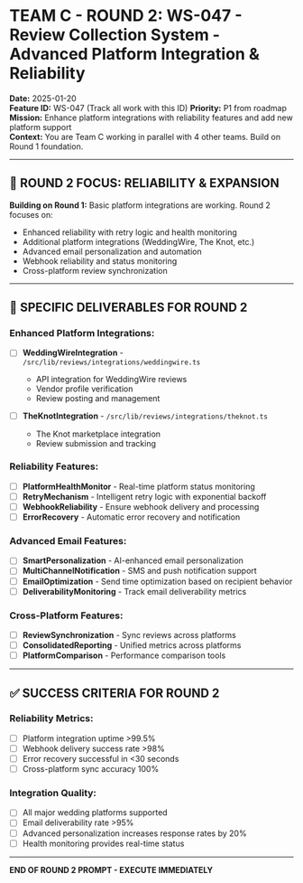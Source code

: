 # TEAM C - ROUND 2: WS-047 - Review Collection System - Advanced Platform Integration & Reliability

**Date:** 2025-01-20  
**Feature ID:** WS-047 (Track all work with this ID)
**Priority:** P1 from roadmap  
**Mission:** Enhance platform integrations with reliability features and add new platform support  
**Context:** You are Team C working in parallel with 4 other teams. Build on Round 1 foundation.

---

## 🎯 ROUND 2 FOCUS: RELIABILITY & EXPANSION

**Building on Round 1:** Basic platform integrations are working. Round 2 focuses on:
- Enhanced reliability with retry logic and health monitoring
- Additional platform integrations (WeddingWire, The Knot, etc.)
- Advanced email personalization and automation
- Webhook reliability and status monitoring
- Cross-platform review synchronization

---

## 🎯 SPECIFIC DELIVERABLES FOR ROUND 2

### Enhanced Platform Integrations:
- [ ] **WeddingWireIntegration** - `/src/lib/reviews/integrations/weddingwire.ts`
  - API integration for WeddingWire reviews
  - Vendor profile verification
  - Review posting and management

- [ ] **TheKnotIntegration** - `/src/lib/reviews/integrations/theknot.ts`
  - The Knot marketplace integration
  - Review submission and tracking

### Reliability Features:
- [ ] **PlatformHealthMonitor** - Real-time platform status monitoring
- [ ] **RetryMechanism** - Intelligent retry logic with exponential backoff
- [ ] **WebhookReliability** - Ensure webhook delivery and processing
- [ ] **ErrorRecovery** - Automatic error recovery and notification

### Advanced Email Features:
- [ ] **SmartPersonalization** - AI-enhanced email personalization
- [ ] **MultiChannelNotification** - SMS and push notification support
- [ ] **EmailOptimization** - Send time optimization based on recipient behavior
- [ ] **DeliverabilityMonitoring** - Track email deliverability metrics

### Cross-Platform Features:
- [ ] **ReviewSynchronization** - Sync reviews across platforms
- [ ] **ConsolidatedReporting** - Unified metrics across platforms
- [ ] **PlatformComparison** - Performance comparison tools

---

## ✅ SUCCESS CRITERIA FOR ROUND 2

### Reliability Metrics:
- [ ] Platform integration uptime >99.5%
- [ ] Webhook delivery success rate >98%
- [ ] Error recovery successful in <30 seconds
- [ ] Cross-platform sync accuracy 100%

### Integration Quality:
- [ ] All major wedding platforms supported
- [ ] Email deliverability rate >95%
- [ ] Advanced personalization increases response rates by 20%
- [ ] Health monitoring provides real-time status

---

**END OF ROUND 2 PROMPT - EXECUTE IMMEDIATELY**